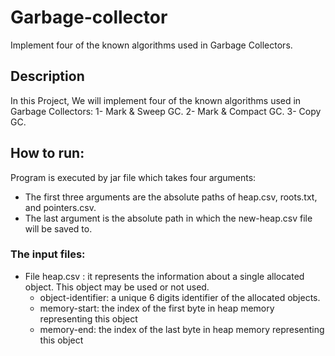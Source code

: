 # Garbage-collector
Implement four of the known algorithms used in Garbage Collectors.
## Description
In this Project, We will implement four of the known algorithms used in Garbage Collectors:
 1- Mark & Sweep GC.
 2- Mark & Compact GC.
 3- Copy GC.
 
## How to run:
Program is executed by jar file which takes four arguments:
 * The first three arguments are the absolute paths of heap.csv, roots.txt, and pointers.csv.
 * The last argument is the absolute path in which the new-heap.csv file will be saved to.

### The input files:
 * File heap.csv : it represents the information about a single allocated object. This object may be used or not used.
    * object-identifier: a unique 6 digits identifier of the allocated objects.
    * memory-start: the index of the first byte in heap memory representing this object
    * memory-end: the index of the last byte in heap memory representing this object

